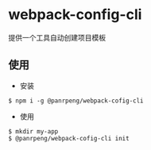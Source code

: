 # webpack-config-cli
提供一个工具自动创建项目模板
## 使用
- 安装
```
$ npm i -g @panrpeng/webpack-cofig-cli
```
- 使用
```
$ mkdir my-app
$ @panrpeng/webpack-cofig-cli init 
```
